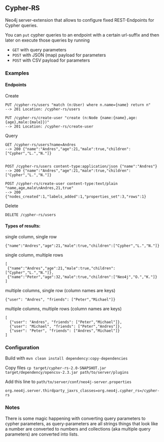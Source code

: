 ## Cypher-RS

Neo4j server-extension that allows to configure fixed REST-Endpoints for Cypher queries.

You can `put` cypher queries to an endpoint with a certain url-suffix and then later on execute those queries by running

* `GET` with query parameters
* `POST` with JSON (map) payload for parameters
* `POST` with CSV payload for parameters

### Examples

#### Endpoints

Create

    PUT /cypher-rs/users "match (n:User) where n.name={name} return n"
    --> 201 Location: /cypher-rs/users

    PUT /cypher-rs/create-user "create (n:Node {name:{name},age:{age},male:{male}})"
    --> 201 Location: /cypher-rs/create-user

Query

    GET /cypher-rs/users?name=Andres
    --> 200 {"name":"Andres","age":21,"male":true,"children":["Cypher","L.","N."]}


    POST /cypher-rs/users content-type:application/json {"name":"Andres"}
    --> 200 {"name":"Andres","age":21,"male":true,"children":["Cypher","L.","N."]}

    POST /cypher-rs/create-user content-type:text/plain "name,age,male\nAndres,21,true"
    --> 200 {"nodes_created":1,"labels_added":1,"properties_set":3,"rows":1}

Delete

    DELETE /cypher-rs/users

#### Types of results:

single column, single row

    {"name":"Andres","age":21,"male":true,"children":["Cypher","L.","N."]}

single column, multiple rows

    [
     {"name":"Andres","age":21,"male":true,"children":["Cypher","L.","N."]},
     {"name":"Peter","age":32,"male":true,"children":["Neo4j","O.","K."]}
    ]

multiple columns, single row (column names are keys)

    {"user": "Andres", "friends": ["Peter","Michael"]}

multiple columns, multiple rows (column names are keys)

    [
      {"user": "Andres", "friends": ["Peter","Michael"]},
      {"user": "Michael", "friends": ["Peter","Andres"]},
      {"user": "Peter", "friends": ["Andres","Michael"]}
    ]

### Configuration

Build with `mvn clean install dependency:copy-dependencies`

Copy files `cp target/cypher-rs-2.0-SNAPSHOT.jar target/dependency/opencsv-2.3.jar path/to/server/plugins`

Add this line to `path/to/server/conf/neo4j-server.properties`

    org.neo4j.server.thirdparty_jaxrs_classes=org.neo4j.cypher_rs=/cypher-rs


### Notes

There is some magic happening with converting query parameters to cypher parameters, as query-parameters are all strings
things that look like a number are converted to numbers and collections (aka multiple query parameters) are converted into
lists.
